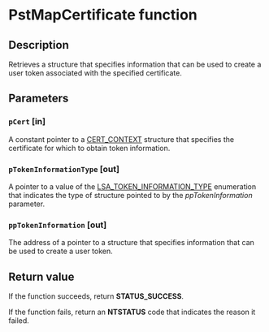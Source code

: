 # PstMapCertificate function

## Description

Retrieves a structure that specifies information that can be used to create a user token associated with the specified certificate.

## Parameters

### `pCert` [in]

A constant pointer to a [CERT_CONTEXT](https://learn.microsoft.com/windows/desktop/api/wincrypt/ns-wincrypt-cert_context) structure that specifies the certificate for which to obtain token information.

### `pTokenInformationType` [out]

A pointer to a value of the [LSA_TOKEN_INFORMATION_TYPE](https://learn.microsoft.com/windows/desktop/api/ntsecpkg/ne-ntsecpkg-lsa_token_information_type) enumeration that indicates the type of structure pointed to by the *ppTokenInformation* parameter.

### `ppTokenInformation` [out]

The address of a pointer to a structure that specifies information that can be used to create a user token.

## Return value

If the function succeeds, return **STATUS_SUCCESS**.

If the function fails, return an **NTSTATUS** code that indicates the reason it failed.